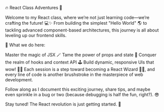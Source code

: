 🔥 React Class Adventures 🚀

Welcome to my React class, where we’re not just learning code—we’re crafting the future! 💻✨ From building the simplest "Hello World" 🌎 to tackling advanced component-based architectures, this journey is all about leveling up our frontend skills.

🔧 What we do here:

Master the magic of JSX 🪄
Tame the power of props and state 🧠
Conquer the realm of hooks and context API 🕹️
Build dynamic, responsive UIs that wow! 🎨💥
Each session is a step toward becoming a React Wizard 🧙‍♂️, and every line of code is another brushstroke in the masterpiece of web development.

Follow along as I document this exciting journey, share tips, and maybe even sprinkle in a bug or two (because debugging is half the fun, right?). 😎

Stay tuned! The React revolution is just getting started. 🚀
